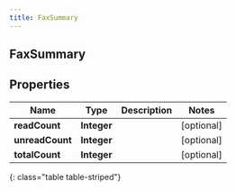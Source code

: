```yaml
---
title: FaxSummary
---
```

## FaxSummary


## Properties

| Name | Type | Description | Notes |
| ------------ | ------------- | ------------- | ------------- |
| **readCount** | <!----><!---->**Integer**<!----> |  |  [optional] |
| **unreadCount** | <!----><!---->**Integer**<!----> |  |  [optional] |
| **totalCount** | <!----><!---->**Integer**<!----> |  |  [optional] |
{: class="table table-striped"}



